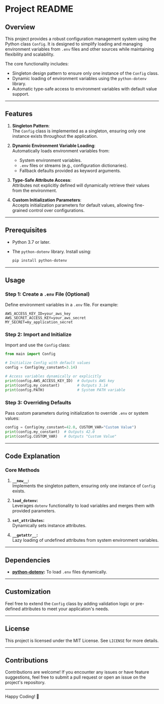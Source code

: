 
# Project README

## Overview

This project provides a robust configuration management system using the Python class `Config`. It is designed to simplify loading and managing environment variables from `.env` files and other sources while maintaining flexibility and scalability.

The core functionality includes:
- Singleton design pattern to ensure only one instance of the `Config` class.
- Dynamic loading of environment variables using the `python-dotenv` library.
- Automatic type-safe access to environment variables with default value support.

---

## Features

1. **Singleton Pattern**:  
   The `Config` class is implemented as a singleton, ensuring only one instance exists throughout the application.

2. **Dynamic Environment Variable Loading**:  
   Automatically loads environment variables from:
   - System environment variables.
   - `.env` files or streams (e.g., configuration dictionaries).
   - Fallback defaults provided as keyword arguments.

3. **Type-Safe Attribute Access**:  
   Attributes not explicitly defined will dynamically retrieve their values from the environment. 

4. **Custom Initialization Parameters**:  
   Accepts initialization parameters for default values, allowing fine-grained control over configurations.

---

## Prerequisites

- Python 3.7 or later.
- The `python-dotenv` library. Install using:

  ```bash
  pip install python-dotenv
  ```

---

## Usage

### Step 1: Create a `.env` File (Optional)

Define environment variables in a `.env` file. For example:

```dotenv
AWS_ACCESS_KEY_ID=your_aws_key
AWS_SECRET_ACCESS_KEY=your_aws_secret
MY_SECRET=my_application_secret
```

### Step 2: Import and Initialize

Import and use the `Config` class:

```python
from main import Config

# Initialize Config with default values
config = Config(my_constant=3.14)

# Access variables dynamically or explicitly
print(config.AWS_ACCESS_KEY_ID)  # Outputs AWS key
print(config.my_constant)        # Outputs 3.14
print(config.PATH)               # System PATH variable
```

### Step 3: Overriding Defaults

Pass custom parameters during initialization to override `.env` or system values:

```python
config = Config(my_constant=42.0, CUSTOM_VAR="Custom Value")
print(config.my_constant)  # Outputs 42.0
print(config.CUSTOM_VAR)   # Outputs "Custom Value"
```

---

## Code Explanation

### Core Methods

1. **`__new__`:**  
   Implements the singleton pattern, ensuring only one instance of `Config` exists.

2. **`load_dotenv`:**  
   Leverages `dotenv` functionality to load variables and merges them with provided parameters.

3. **`set_attributes`:**  
   Dynamically sets instance attributes.

4. **`__getattr__`:**  
   Lazy loading of undefined attributes from system environment variables.

---

## Dependencies

- **[python-dotenv](https://pypi.org/project/python-dotenv/):** To load `.env` files dynamically.

---

## Customization

Feel free to extend the `Config` class by adding validation logic or pre-defined attributes to meet your application's needs.

---

## License

This project is licensed under the MIT License. See `LICENSE` for more details.

--- 

## Contributions

Contributions are welcome! If you encounter any issues or have feature suggestions, feel free to submit a pull request or open an issue on the project's repository. 

---

Happy Coding! 🚀

